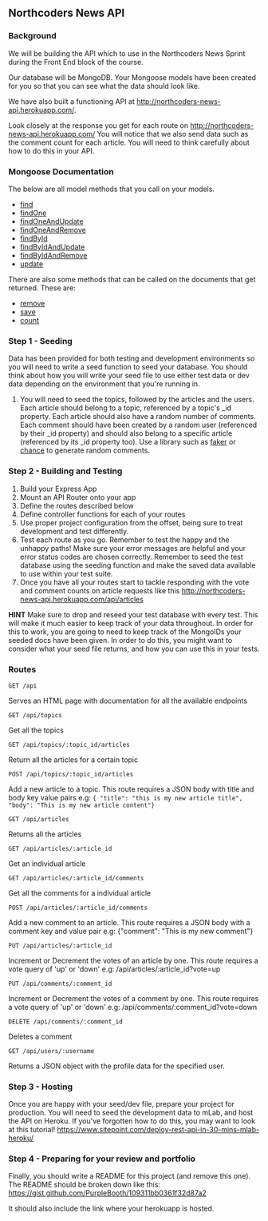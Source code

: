 ## Northcoders News API

### Background

We will be building the API which to use in the Northcoders News Sprint during the Front End block of the course.

Our database will be MongoDB. Your Mongoose models have been created for you so that you can see what the data should look like.

We have also built a functioning API at http://northcoders-news-api.herokuapp.com/.

Look closely at the response you get for each route on http://northcoders-news-api.herokuapp.com/ You will notice that we also send data such as the comment count for each article. You will need to think carefully about how to do this in your API.

### Mongoose Documentation

The below are all model methods that you call on your models.

* [find](http://mongoosejs.com/docs/api.html#model_Model.find)
* [findOne](http://mongoosejs.com/docs/api.html#model_Model.findOne)
* [findOneAndUpdate](http://mongoosejs.com/docs/api.html#model_Model.findOneAndUpdate)
* [findOneAndRemove](http://mongoosejs.com/docs/api.html#model_Model.findOneAndRemove)
* [findById](http://mongoosejs.com/docs/api.html#model_Model.findById)
* [findByIdAndUpdate](http://mongoosejs.com/docs/api.html#model_Model.findByIdAndUpdate)
* [findByIdAndRemove](http://mongoosejs.com/docs/api.html#model_Model.findByIdAndRemove)
* [update](http://mongoosejs.com/docs/api.html#model_Model.update)

There are also some methods that can be called on the documents that get returned. These are:

* [remove](http://mongoosejs.com/docs/api.html#model_Model-remove)
* [save](http://mongoosejs.com/docs/api.html#model_Model-save)
* [count](http://mongoosejs.com/docs/api.html#model_Model.count)

### Step 1 - Seeding

Data has been provided for both testing and development environments so you will need to write a seed function to seed your database. You should think about how you will write your seed file to use either test data or dev data depending on the environment that you're running in.

1.  You will need to seed the topics, followed by the articles and the users. Each article should belong to a topic, referenced by a topic's \_id property. Each article should also have a random number of comments. Each comment should have been created by a random user (referenced by their \_id property) and should also belong to a specific article (referenced by its \_id property too). Use a library such as [faker](https://www.npmjs.com/package/faker) or [chance](https://www.npmjs.com/package/chance) to generate random comments.

### Step 2 - Building and Testing

1.  Build your Express App
2.  Mount an API Router onto your app
3.  Define the routes described below
4.  Define controller functions for each of your routes
5.  Use proper project configuration from the offset, being sure to treat development and test differently.
6.  Test each route as you go. Remember to test the happy and the unhappy paths! Make sure your error messages are helpful and your error status codes are chosen correctly. Remember to seed the test database using the seeding function and make the saved data available to use within your test suite.
7.  Once you have all your routes start to tackle responding with the vote and comment counts on article requests like this http://northcoders-news-api.herokuapp.com/api/articles

**HINT** Make sure to drop and reseed your test database with every test. This will make it much easier to keep track of your data throughout. In order for this to work, you are going to need to keep track of the MongoIDs your seeded docs have been given. In order to do this, you might want to consider what your seed file returns, and how you can use this in your tests.

### Routes

``` http
GET /api
```

Serves an HTML page with documentation for all the available endpoints

``` http
GET /api/topics
```

Get all the topics

``` http
GET /api/topics/:topic_id/articles
```

Return all the articles for a certain topic

``` http
POST /api/topics/:topic_id/articles
```

Add a new article to a topic. This route requires a JSON body with title and body key value pairs
e.g: `{ "title": "this is my new article title", "body": "This is my new article content"}`

``` http
GET /api/articles
```

Returns all the articles

``` http
GET /api/articles/:article_id
```

Get an individual article

``` http
GET /api/articles/:article_id/comments
```

Get all the comments for a individual article

``` http
POST /api/articles/:article_id/comments
```

Add a new comment to an article. This route requires a JSON body with a comment key and value pair
e.g: {"comment": "This is my new comment"}

``` http
PUT /api/articles/:article_id
```

Increment or Decrement the votes of an article by one. This route requires a vote query of 'up' or 'down'
e.g: /api/articles/:article_id?vote=up

``` http
PUT /api/comments/:comment_id
```

Increment or Decrement the votes of a comment by one. This route requires a vote query of 'up' or 'down'
e.g: /api/comments/:comment_id?vote=down

``` http
DELETE /api/comments/:comment_id
```

Deletes a comment

``` http
GET /api/users/:username
```

Returns a JSON object with the profile data for the specified user.

### Step 3 - Hosting

Once you are happy with your seed/dev file, prepare your project for production. You will need to seed the development data to mLab, and host the API on Heroku. If you've forgotten how to do this, you may want to look at this tutorial! https://www.sitepoint.com/deploy-rest-api-in-30-mins-mlab-heroku/

### Step 4 - Preparing for your review and portfolio

Finally, you should write a README for this project (and remove this one). The README should be broken down like this: https://gist.github.com/PurpleBooth/109311bb0361f32d87a2

It should also include the link where your herokuapp is hosted.

